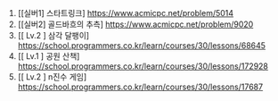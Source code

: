 1. [[실버1] 스타트링크] https://www.acmicpc.net/problem/5014
2. [[실버2] 골드바흐의 추측] https://www.acmicpc.net/problem/9020
3. [[ Lv.2 ] 삼각 달팽이] https://school.programmers.co.kr/learn/courses/30/lessons/68645
4. [[ Lv.1 ] 공원 산책] https://school.programmers.co.kr/learn/courses/30/lessons/172928
5. [[ Lv.2 ] n진수 게임] https://school.programmers.co.kr/learn/courses/30/lessons/17687
